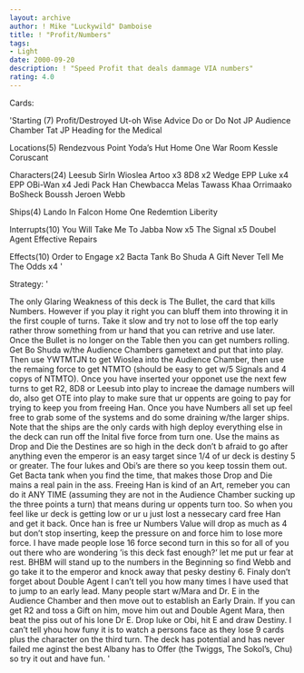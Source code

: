 ```yaml
---
layout: archive
author: ! Mike "Luckywild" Damboise
title: ! "Profit/Numbers"
tags:
- Light
date: 2000-09-20
description: ! "Speed Profit that deals dammage VIA numbers"
rating: 4.0
---
```

Cards: 

'Starting (7)
Profit/Destroyed
Ut-oh
Wise Advice
Do or Do Not
JP Audience Chamber
Tat JP
Heading for the Medical

Locations(5)
Rendezvous Point
Yoda’s Hut
Home One War Room
Kessle
Coruscant

Characters(24)
Leesub Sirln
Wioslea
Artoo x3
8D8 x2
Wedge
EPP Luke x4
EPP OBi-Wan x4
Jedi Pack Han
Chewbacca
Melas
Tawass Khaa
Orrimaako
BoSheck
Boussh
Jeroen Webb

Ships(4)
Lando In Falcon
Home One
Redemtion
Liberity

Interrupts(10)
You Will Take Me To Jabba Now x5
The Signal x5
Doubel Agent
Effective Repairs

Effects(10)
Order to Engage x2
Bacta Tank
Bo Shuda
A Gift
Never Tell Me The Odds x4 '

Strategy: '

The only Glaring Weakness of this deck is The Bullet, the card that kills Numbers.  However if you play it right you can bluff them into throwing it in the first couple of turns.  Take it slow and try not to lose off the top early rather throw something from ur hand that you can retrive and use later.  Once the Bullet is no longer on the Table then you can get numbers rolling.  Get Bo Shuda w/the Audience Chambers gametext and put that into play. Then use YWTMTJN to get Wioslea into the Audience Chamber, then use the remaing force to get NTMTO (should be easy to get w/5 Signals and 4 copys of NTMTO).  Once you have inserted your opponet use the next few turns to get R2, 8D8 or Leesub into play to increae the damage numbers will do, also get OTE into play to make sure that ur oppents are going to pay for trying to keep you from freeing Han.  Once you have Numbers all set up feel free to grab some of the systems and do some draining w/the larger ships.  Note that the ships are the only cards with high deploy everything else in the deck can run off the Inital five force from turn one. Use the mains as Drop and Die the Destines are so high in the deck don’t b afraid to go after anything even the emperor is an easy target since 1/4 of ur deck is destiny 5 or greater.  The four lukes and Obi’s are there so you keep tossin them out.  Get Bacta tank when you find the time, that makes those Drop and Die mains a real pain in the ass.  Freeing Han is kind of an Art, remeber you can do it ANY TIME (assuming they are not in the Audience Chamber sucking up the three points a turn) that means during ur oppents turn too.  So when you feel like ur deck is getting low or ur u just lost a nessecary card free Han and get it back.  Once han is free ur Numbers Value will drop as much as 4 but don’t stop inserting, keep the pressure on and force him to lose more force.  I have made people lose 16 force second turn in this so for all of you out there who are wondering ’is this deck fast enough?’ let me put ur fear at rest.  BHBM will stand up to the numbers in the Beginning so find Webb and go take it to the emperor and knock away that pesky destiny 6.  Finaly don’t forget about Double Agent I can’t tell you how many times I have used that to jump to an early lead.  Many people start w/Mara and Dr. E in the Audience Chamber and then move out to establish an Early Drain.  If you can get R2 and toss a Gift on him, move him out and Double Agent Mara, then beat the piss out of his lone Dr E.  Drop luke or Obi, hit E and draw Destiny.  I can’t tell yhou how funy it is to watch a persons face as they lose 9 cards plus the character on the third turn.  The deck has potential and has never failed me aginst the best Albany has to Offer (the Twiggs, The Sokol’s, Chu) so try it out and have fun. '